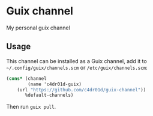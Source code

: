 # Guix channel
My personal guix channel

## Usage
This channel can be installed as a Guix channel, add it to `~/.config/guix/channels.scm` or `/etc/guix/channels.scm`:

``` scheme
(cons* (channel
        (name 'c4dr01d-guix)
	(url "https://github.com/c4dr01d/guix-channel"))
       %default-channels)
```

Then run `guix pull`.